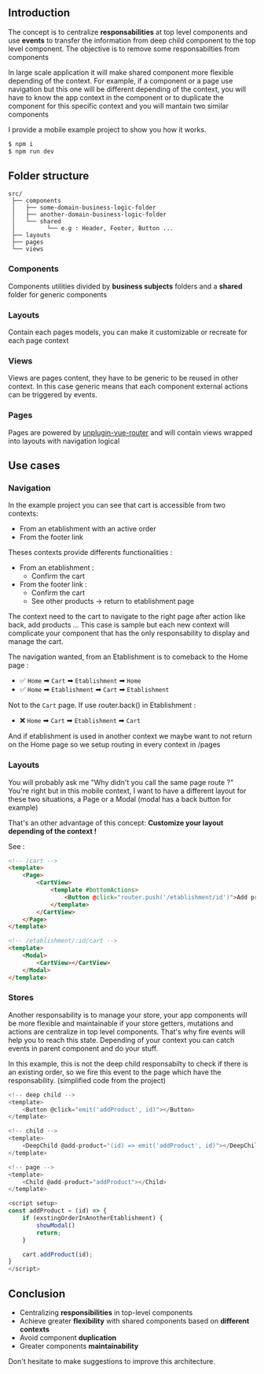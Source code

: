 ## Introduction
The concept is to centralize **responsabilities** at top level components and use **events** to transfer the information from deep child component to the top level component. The objective is to remove some responsabilties from components

In large scale application it will make shared component more flexible depending of the context. For example, if a component or a page use navigation but this one will be different depending of the context, you will have to know the app context in the component or to duplicate the component for this specific context and you will mantain two similar components

I provide a mobile example project to show you how it works.
```bash
$ npm i
$ npm run dev
```

## Folder structure

```
src/
 ├── components
 │   ├── some-domain-business-logic-folder
 │   ├── another-domain-business-logic-folder
 │   └── shared
 │         └── e.g : Header, Footer, Button ...
 ├── layouts
 ├── pages
 └── views
```

### Components
Components utilities divided by **business subjects** folders and a **shared** folder for generic components 

### Layouts
Contain each pages models, you can make it customizable or recreate for each page context

### Views
Views are pages content, they have to be generic to be reused in other context.
In this case generic means that each component external actions can be triggered by events.

### Pages
Pages are powered by [unplugin-vue-router](https://github.com/posva/unplugin-vue-router) and will contain views wrapped into layouts with navigation logical

## Use cases
### Navigation

In the example project you can see that cart is accessible from two contexts:
* From an etablishment with an active order
* From the footer link

Theses contexts provide differents functionalities :
* From an etablishment :
    * Confirm the cart
* From the footer link :
    * Confirm the cart
    * See other products -> return to etablishment page

The context need to the cart to navigate to the right page after action like back, add products ... 
This case is sample but each new context will complicate your component that has the only responsability to display and manage the cart.  

The navigation wanted, from an Etablishment is to comeback to the Home page :
* ✅ `Home` ➡ `Cart` ➡ `Etablishment` ➡ `Home`
* ✅ `Home` ➡ `Etablishment` ➡ `Cart` ➡ `Etablishment`

Not to the `Cart` page. If use router.back() in Etablishment :
* ❌ `Home` ➡ `Cart` ➡ `Etablishment` ➡ `Cart`

And if etablishment is used in another context we maybe want to not return on the Home page so we setup routing in every context in /pages 

### Layouts

You will probably ask me "Why didn't you call the same page route ?"
You're right but in this mobile context, I want to have a different layout for these two situations, a Page or a Modal (modal has a back button for example)

That's an other advantage of this concept: **Customize your layout depending of the context !**

See :

```html
<!-- /cart -->
<template>
    <Page>
        <CartView>
            <template #bottomActions>
                <Button @click="router.push('/etablishment/id')">Add products</Button>
            </template>
        </CartView>
    </Page>
</template>

<!-- /etablishment/:id/cart -->
<template>
    <Modal>
        <CartView></CartView>
    </Modal>
</template>
```

### Stores

Another responsability is to manage your store, your app components will be more flexible and maintainable if your store getters, mutations and actions are centralize in top level components.
That's why fire events will help you to reach this state.
Depending of your context you can catch events in parent component and do your stuff.

In this example, this is not the deep child responsabilty to check if there is an existing order, so we fire this event to the page which have the responsability.
(simplified code from the project)

```js
<!-- deep child -->
<template>
    <Button @click="emit('addProduct', id)"></Button>
</template>

<!-- child -->
<template>
    <DeepChild @add-product="(id) => emit('addProduct', id)"></DeepChild>
</template>

<!-- page -->
<template>
    <Child @add-product="addProduct"></Child>
</template>

<script setup>
const addProduct = (id) => {
    if (exstingOrderInAnotherEtablishment) {
        showModal()
        return;
    }

    cart.addProduct(id);
}
</script>
```

## Conclusion

* Centralizing **responsibilities** in top-level components
* Achieve greater **flexibility** with shared components based on **different contexts**
* Avoid component **duplication**
* Greater components **maintainability**

Don't hesitate to make suggestions to improve this architecture.